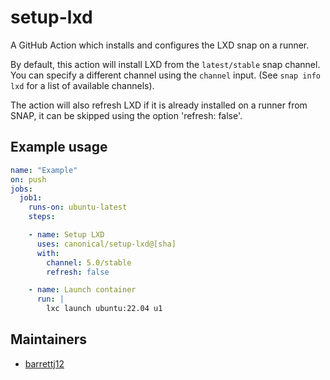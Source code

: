# setup-lxd

A GitHub Action which installs and configures the LXD snap on a runner.

By default, this action will install LXD from the `latest/stable` snap channel. You can specify a different channel using the `channel` input. (See `snap info lxd` for a list of available channels).

The action will also refresh LXD if it is already installed on a runner from SNAP,
it can be skipped using the option 'refresh: false'.

## Example usage

```yaml
name: "Example"
on: push
jobs:
  job1:
    runs-on: ubuntu-latest
    steps:

    - name: Setup LXD
      uses: canonical/setup-lxd@[sha]
      with:
        channel: 5.0/stable
        refresh: false

    - name: Launch container
      run: |
        lxc launch ubuntu:22.04 u1
```

## Maintainers

- [barrettj12](https://github.com/barrettj12)
